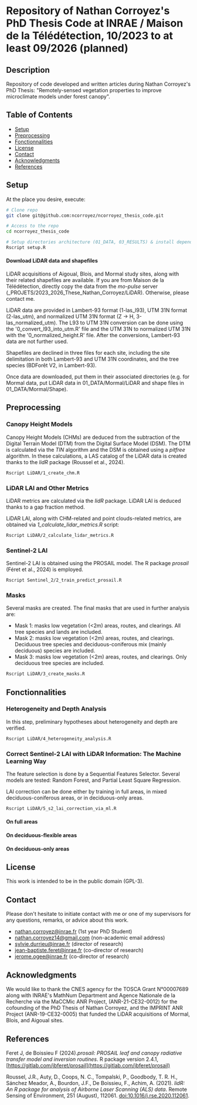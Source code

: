 # Repository of Nathan Corroyez's PhD Thesis Code at INRAE / Maison de la Télédétection, 10/2023 to at least 09/2026 (planned)

## Description

Repository of code developed and written articles during Nathan Corroyez's PhD Thesis: "Remotely-sensed vegetation properties to improve microclimate models under forest canopy".

## Table of Contents

- [Setup](#Setup)
- [Preprocessing](#Preprocessing)
- [Fonctionnalities](#Fonctionnalities)
- [License](#License)
- [Contact](#Contact)
- [Acknowledgments](#Acknowledgments)
- [References](#References)

## Setup

At the place you desire, execute:
```bash
# Clone repo
git clone git@github.com:ncorroyez/ncorroyez_thesis_code.git

# Access to the repo
cd ncorroyez_thesis_code

# Setup directories architecture (01_DATA, 03_RESULTS) & install dependencies 
Rscript setup.R
```

#### Download LiDAR data and shapefiles

LiDAR acquisitions of Aigoual, Blois, and Mormal study sites, along with their related shapefiles are available. 
If you are from Maison de la Télédétection, directly copy the data from the _mo-pulse_ server (_PROJETS/2023_2026_These_Nathan_Corroyez/LiDAR). Otherwise, please contact me.

LiDAR data are provided in Lambert-93 format (1-las_l93), UTM 31N format (2-las_utm), and normalized UTM 31N format (Z -> H, 3-las_normalized_utm). The L93 to UTM 31N conversion can be done using the '0_convert_l93_into_utm.R' file and the UTM 31N to normalized UTM 31N with the '0_normalized_height.R' file. After the conversions, Lambert-93 data are not further used. 

Shapefiles are declined in three files for each site, including the site delimitation in both Lambert-93 and UTM 31N coordinates, and the tree species (BDForêt V2, in Lambert-93).

Once data are downloaded, put them in their associated directories (e.g. for Mormal data, put LiDAR data in 01_DATA/Mormal/LiDAR and shape files in 01_DATA/Mormal/Shape).

## Preprocessing

### Canopy Height Models

Canopy Height Models (CHMs) are deduced from the subtraction of the Digital Terrain Model (DTM) from the Digital Surface Model (DSM). The DTM is calculated via the _TIN_ algorithm and the DSM is obtained using a _pitfree_ algorithm. In these calculations, a LAS catalog of the LiDAR data is created thanks to the _lidR_ package (Roussel et al., 2024). 

```bash
Rscript LiDAR/1_create_chm.R
```

### LiDAR LAI and Other Metrics

LiDAR metrics are calculated via the _lidR_ package. LiDAR LAI is deduced thanks to a gap fraction method.

LiDAR LAI, along with CHM-related and point clouds-related metrics, are obtained via _1_calculate_lidar_metrics.R_ script:
```bash
Rscript LiDAR/2_calculate_lidar_metrics.R
```

### Sentinel-2 LAI

Sentinel-2 LAI is obtained using the PROSAIL model. The R package _prosail_ (Féret et al., 2024) is employed.

```bash
Rscript Sentinel_2/2_train_predict_prosail.R
```

### Masks

Several masks are created. The final masks that are used in further analysis are:
- Mask 1: masks low vegetation (<2m) areas, routes, and clearings. All tree species and lands are included.
- Mask 2: masks low vegetation (<2m) areas, routes, and clearings. Deciduous tree species and deciduous-coniferous mix (mainly deciduous) species are included.
- Mask 3: masks low vegetation (<2m) areas, routes, and clearings. Only deciduous tree species are included.

```bash
Rscript LiDAR/3_create_masks.R
```

## Fonctionnalities

### Heterogeneity and Depth Analysis

In this step, preliminary hypotheses about heterogeneity and depth are verified.

```bash
Rscript LiDAR/4_heterogeneity_analysis.R
```

### Correct Sentinel-2 LAI with LiDAR Information: The Machine Learning Way

The feature selection is done by a Sequential Features Selector.
Several models are tested: Random Forest, and Partial Least Square Regression.

LAI correction can be done either by training in full areas, in mixed deciduous-coniferous areas, or in deciduous-only areas.

```bash
Rscript LiDAR/5_s2_lai_correction_via_ml.R
```

#### On full areas

#### On deciduous-flexible areas

#### On deciduous-only areas

## License

This work is intended to be in the public domain (GPL-3).

## Contact

Please don't hesitate to initiate contact with me or one of my supervisors for any questions, remarks, or advice about this work.

- nathan.corroyez@inrae.fr (1st year PhD Student)
- nathan.corroyez14@gmail.com (non-academic email address)
- sylvie.durrieu@inrae.fr (director of research)
- jean-baptiste.feret@inrae.fr (co-director of research)
- jerome.ogee@inrae.fr (co-director of research)

## Acknowledgments

We would like to thank the CNES agency for the TOSCA Grant N°00007689 along with INRAE's MathNum Department and Agence Nationale de la Recherche via the MaCCMic ANR Project, (ANR-21-CE32-0012) for the cofounding of the PhD Thesis of Nathan Corroyez, and the IMPRINT ANR Project (ANR-19-CE32-0005) that funded the LiDAR acquisitions of Mormal, Blois, and Aigoual sites.

## References

Feret J, de Boissieu F (2024)._prosail: PROSAIL leaf and canopy radiative transfer model and inversion routines_. R package version 2.4.1, [https://gitlab.com/jbferet/prosail](https://gitlab.com/jbferet/prosail)

Roussel, J.R., Auty, D., Coops, N. C., Tompalski, P., Goodbody, T. R. H., Sánchez Meador, A., Bourdon, J.F., De Boissieu, F., Achim, A. (2021). _lidR: An R package for analysis of Airborne Laser Scanning (ALS) data_. Remote Sensing of Environment, 251 (August), 112061. [doi:10.1016/j.rse.2020.112061](https://doi.org/10.1016/j.rse.2020.112061).
